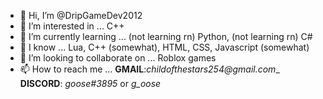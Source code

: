- 👋 Hi, I’m @DripGameDev2012
- 👀 I’m interested in ... C++
- 🌱 I’m currently learning ... (not learning rn) Python, (not learning rn) C#
- 💅 I know ... Lua, C++ (somewhat), HTML, CSS, Javascript (somewhat)
- 💞️ I’m looking to collaborate on ... Roblox games
- 📫 How to reach me ... 
**GMAIL**:_childofthestars254@gmail.com__
**DISCORD**: _goose#3895_ or _g_oose_

<!---
DripGameDev2012/DripGameDev2012 is a ✨ special ✨ repository because its `README.md` (this file) appears on your GitHub profile.
You can click the Preview link to take a look at your changes.
--->
